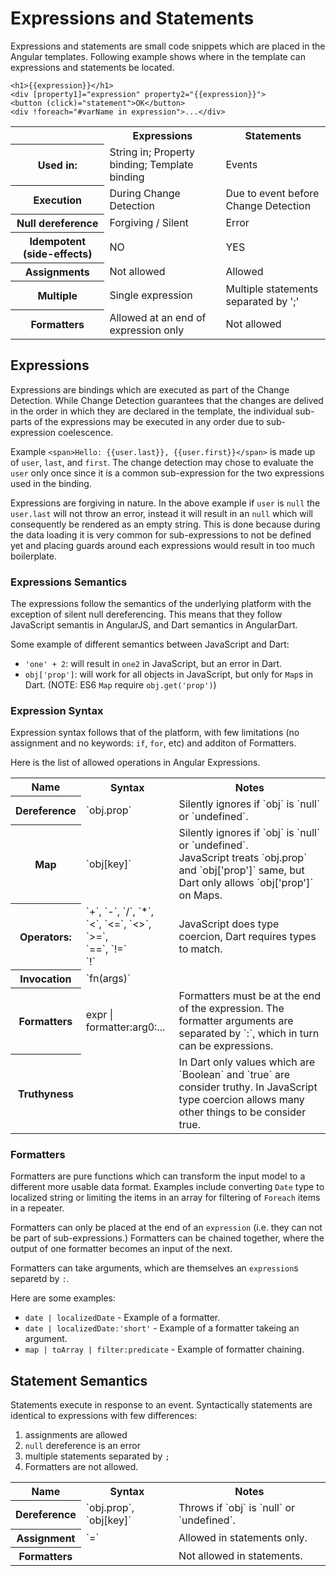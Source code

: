 # Expressions and Statements

Expressions and statements are small code snippets which are placed in the Angular templates. Following example shows where in the template can expressions and statements be located.

```
<h1>{{expression}}</h1>
<div [property1]="expression" property2="{{expression}}">
<button (click)="statement">OK</button>
<div !foreach="#varName in expression">...</div>
```

<table>
  <tr>
    <th></th>
    <th>Expressions</th>
    <th>Statements</th>
  </tr>
  <tr>
    <th>Used in:</th>
    <td>String in; Property binding; Template binding</td>
    <td>Events</td>
  </tr>
  <tr>
    <th>Execution</th>
    <td>During Change Detection</td>
    <td>Due to event before Change Detection</td>
  </tr>
  <tr>
    <th>Null dereference</th>
    <td>Forgiving / Silent</td>
    <td>Error</td>
  </tr>
  <tr>
    <th>Idempotent (side-effects)</th>
    <td>NO</td>
    <td>YES</td>
  </tr>
  <tr>
    <th>Assignments</th>
    <td>Not allowed</td>
    <td>Allowed</td>
  </tr>
  <tr>
    <th>Multiple</th>
    <td>Single expression</td>
    <td>Multiple statements separated by ';'</td>
  </tr>
  <tr>
    <th>Formatters</th>
    <td>Allowed at an end of expression only</td>
    <td>Not allowed</td>
  </tr>
</table>



## Expressions

Expressions are bindings which are executed as part of the Change Detection. While Change Detection guarantees that the changes are delived in the order in which they are declared in the template, the individual sub-parts of the expressions may be executed in any order due to sub-expression coelescence. 

Example `<span>Hello: {{user.last}}, {{user.first}}</span>` is made up of `user`, `last`, and `first`. The change detection may chose to evaluate the `user` only once since it is a common sub-expression for the two expressions used in the binding.

Expressions are forgiving in nature. In the above example if `user` is `null` the `user.last` will not throw an error, instead it will result in an `null` which will consequently be rendered as an empty string. This is done because during the data loading it is very common for sub-expressions to not be defined yet and placing guards around each expressions would result in too much boilerplate.


### Expressions Semantics

The expressions follow the semantics of the underlying platform with the exception of silent null dereferencing. This means that they follow JavaScript semantis in AngularJS, and Dart semantics in AngularDart.

Some example of different semantics between JavaScript and Dart: 

- `'one' + 2`: will result in `one2` in JavaScript, but an error in Dart.
- `obj['prop']`: will work for all objects in JavaScript, but only for `Map`s in Dart. (NOTE:  ES6 `Map` require `obj.get('prop')`)


### Expression Syntax

Expression syntax follows that of the platform, with few limitations (no assignment and no keywords: `if`, `for`, etc) and additon of Formatters.

Here is the list of allowed operations in Angular Expressions.

<table>
  <tr>
    <th>Name</th>
    <th>Syntax</th>
    <th>Notes</th>
  </tr>
  <tr>
    <th>Dereference</th>
    <td>`obj.prop`</td>
    <td>Silently ignores if `obj` is `null` or `undefined`.</td>
  </tr>
  <tr>
    <th>Map</th>
    <td>`obj[key]`</td>
    <td>Silently ignores if `obj` is `null` or `undefined`. <br> JavaScript treats `obj.prop` and `obj['prop']` same, but Dart only allows `obj['prop']` on Maps.</td>
  </tr>
  <tr>
    <th>Operators:</th>
    <td>`+`, `-`, `/`, `*`, <br>`<`, `<=`, `<>`, `>=`, <br> `==`, `!=` <br> `!`</td>
    <td>JavaScript does type coercion, Dart requires types to match. </td>
  </tr>
  <tr>
    <th>Invocation</th>
    <td>`fn(args)`</td>
    <td></td>
  </tr>
  <tr>
    <th>Formatters</th>
    <td>expr | formatter:arg0:...</td>
    <td>Formatters must be at the end of the expression. The formatter arguments are separated by `:`, which in turn can be expressions. </td>
  </tr>
  <tr>
    <th>Truthyness</th>
    <td></td>
    <td>In Dart only values which are `Boolean` and `true` are consider truthy. In JavaScript type coercion allows many other things to be consider true.</td>
  </tr>
</table>



### Formatters

Formatters are pure functions which can transform the input model to a different more usable data format. Examples include converting `Date` type to localized string or limiting the items in an array for filtering of `Foreach` items in a repeater.

Formatters can only be placed at the end of an `expression` (i.e. they can not be part of sub-expressions.) Formatters can be chained together, where the output of one formatter becomes an input of the next.

Formatters can take arguments, which are themselves an `expression`s separetd by `:`.

Here are some examples:

- `date | localizedDate` - Example of a formatter.
- `date | localizedDate:'short'` - Example of a formatter takeing an argument.
- `map | toArray | filter:predicate` - Example of formatter chaining.


## Statement Semantics

Statements execute in response to an event. Syntactically statements are identical to expressions with few differences: 

1. assignments are allowed
2. `null` dereference is an error
3. multiple statements separated by `;`
4. Formatters are not allowed.

<table>
  <tr>
    <th>Name</th>
    <th>Syntax</th>
    <th>Notes</th>
  </tr>
  <tr>
    <th>Dereference</th>
    <td>`obj.prop`, `obj[key]`</td>
    <td>Throws if `obj` is `null` or `undefined`.</td>
  </tr>
  <tr>
    <th>Assignment</th>
    <td>`=`</td>
    <td>Allowed in statements only.</td>
  </tr>
  <tr>
    <th>Formatters</th>
    <td></td>
    <td>Not allowed in statements.</td>
  </tr>
</table>
